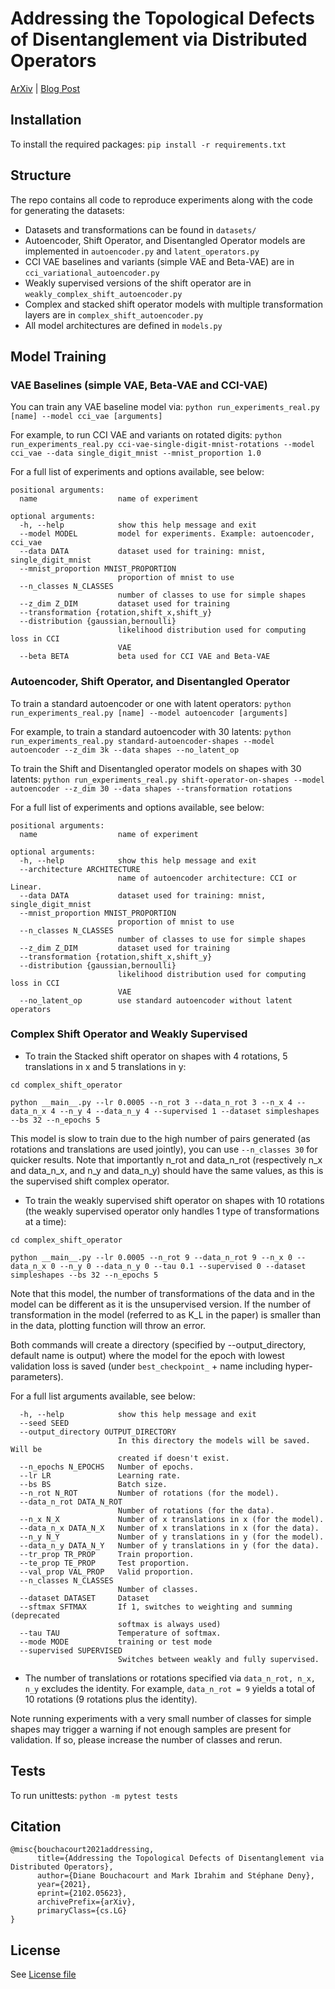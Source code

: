 # Addressing the Topological Defects of Disentanglement via Distributed Operators

[ArXiv](https://arxiv.org/abs/2102.05623) | [Blog Post](https://ai.facebook.com/blog/building-ai-that-can-understand-variation-in-the-world-around-us/)

## Installation

To install the required packages:
`pip install -r requirements.txt`

## Structure

The repo contains all code to reproduce experiments along with the code for generating the datasets: 

* Datasets and transformations can be found in `datasets/`
* Autoencoder, Shift Operator, and Disentangled Operator models are implemented in `autoencoder.py` and `latent_operators.py`
* CCI VAE baselines and variants (simple VAE and Beta-VAE) are in `cci_variational_autoencoder.py`
* Weakly supervised versions of the shift operator are in `weakly_complex_shift_autoencoder.py`
* Complex and stacked shift operator models with multiple transformation layers are in `complex_shift_autoencoder.py`
* All model architectures are defined in `models.py`

## Model Training


### VAE Baselines (simple VAE, Beta-VAE and CCI-VAE)
You can train any VAE baseline model via:
`python run_experiments_real.py [name] --model cci_vae [arguments]`

For example, to run CCI VAE and variants on rotated digits:
`python run_experiments_real.py cci-vae-single-digit-mnist-rotations --model cci_vae --data single_digit_mnist --mnist_proportion 1.0`

For a full list of experiments and options available, see below:
```
positional arguments:
  name                  name of experiment

optional arguments:
  -h, --help            show this help message and exit
  --model MODEL         model for experiments. Example: autoencoder, cci_vae
  --data DATA           dataset used for training: mnist, single_digit_mnist
  --mnist_proportion MNIST_PROPORTION
                        proportion of mnist to use
  --n_classes N_CLASSES
                        number of classes to use for simple shapes
  --z_dim Z_DIM         dataset used for training
  --transformation {rotation,shift_x,shift_y}
  --distribution {gaussian,bernoulli}
                        likelihood distribution used for computing loss in CCI
                        VAE
  --beta BETA           beta used for CCI VAE and Beta-VAE
```


### Autoencoder, Shift Operator, and Disentangled Operator
To train a standard autoencoder or one with latent operators:
`python run_experiments_real.py [name] --model autoencoder [arguments]`

For example, to train a standard autoencoder with 30 latents:
`python run_experiments_real.py standard-autoencoder-shapes --model autoencoder --z_dim 3k --data shapes --no_latent_op`

To train the Shift and Disentangled operator models on shapes with 30 latents: 
`python run_experiments_real.py shift-operator-on-shapes --model autoencoder --z_dim 30 --data shapes --transformation rotations`

For a full list of experiments and options available, see below:
```
positional arguments:
  name                  name of experiment

optional arguments:
  -h, --help            show this help message and exit
  --architecture ARCHITECTURE
                        name of autoencoder architecture: CCI or Linear.
  --data DATA           dataset used for training: mnist, single_digit_mnist
  --mnist_proportion MNIST_PROPORTION
                        proportion of mnist to use
  --n_classes N_CLASSES
                        number of classes to use for simple shapes
  --z_dim Z_DIM         dataset used for training
  --transformation {rotation,shift_x,shift_y}
  --distribution {gaussian,bernoulli}
                        likelihood distribution used for computing loss in CCI
                        VAE
  --no_latent_op        use standard autoencoder without latent operators
```

### Complex Shift Operator and Weakly Supervised

* To train the Stacked shift operator on shapes with 4 rotations, 5 translations in x and 5 translations in y: 

`cd complex_shift_operator`

`python __main__.py --lr 0.0005 --n_rot 3 --data_n_rot 3 --n_x 4 --data_n_x 4 --n_y 4 --data_n_y 4 --supervised 1 --dataset simpleshapes --bs 32 --n_epochs 5`

This model is slow to train due to the high number of pairs generated (as rotations and translations are used jointly), you can use `--n_classes 30` for quicker results.
Note that importantly n_rot and data_n_rot (respectively n_x and data_n_x, and n_y and data_n_y) should have the same values, as this is the supervised shift complex operator.

* To train the weakly supervised shift operator on shapes with 10 rotations (the weakly supervised operator only handles 1 type of transformations at a time): 

`cd complex_shift_operator`

`python __main__.py --lr 0.0005 --n_rot 9 --data_n_rot 9 --n_x 0 --data_n_x 0 --n_y 0 --data_n_y 0 --tau 0.1 --supervised 0 --dataset simpleshapes --bs 32 --n_epochs 5`

Note that this model, the number of transformations of the data and in the model can be different as it is the unsupervised version. If the number of transformation in the model (referred to as K_L in the paper) is smaller than in the data, plotting function will throw an error. 

Both commands will create a directory (specified by --output_directory, default name is output) where the model for the epoch with lowest validation loss is saved (under `best_checkpoint_` + name including hyper-parameters).

For a full list arguments available, see below:

```
  -h, --help            show this help message and exit
  --seed SEED
  --output_directory OUTPUT_DIRECTORY
                        In this directory the models will be saved. Will be
                        created if doesn't exist.
  --n_epochs N_EPOCHS   Number of epochs.
  --lr LR               Learning rate.
  --bs BS               Batch size.
  --n_rot N_ROT         Number of rotations (for the model).
  --data_n_rot DATA_N_ROT
                        Number of rotations (for the data).
  --n_x N_X             Number of x translations in x (for the model).
  --data_n_x DATA_N_X   Number of x translations in x (for the data).
  --n_y N_Y             Number of y translations in y (for the model).
  --data_n_y DATA_N_Y   Number of y translations in y (for the data).
  --tr_prop TR_PROP     Train proportion.
  --te_prop TE_PROP     Test proportion.
  --val_prop VAL_PROP   Valid proportion.
  --n_classes N_CLASSES
                        Number of classes.
  --dataset DATASET     Dataset
  --sftmax SFTMAX       If 1, switches to weighting and summing (deprecated
                        softmax is always used)
  --tau TAU             Temperature of softmax.
  --mode MODE           training or test mode
  --supervised SUPERVISED
                        Switches between weakly and fully supervised.

```

* The number of translations or rotations specified via `data_n_rot, n_x, n_y` excludes the identity. For example, `data_n_rot = 9` yields a total of 10 rotations (9 rotations plus the identity).

Note running experiments with a very small number of classes for simple shapes may trigger a warning if not enough samples are present for validation. If so, please increase the number of classes and rerun.

## Tests

To run unittests: `python -m pytest tests`

## Citation

```
@misc{bouchacourt2021addressing,
      title={Addressing the Topological Defects of Disentanglement via Distributed Operators}, 
      author={Diane Bouchacourt and Mark Ibrahim and Stéphane Deny},
      year={2021},
      eprint={2102.05623},
      archivePrefix={arXiv},
      primaryClass={cs.LG}
}
```

## License

See [License file](LICENSE)
